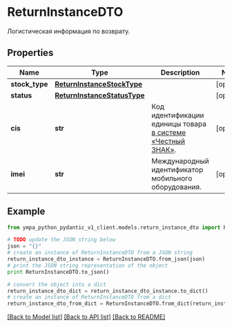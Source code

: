 # ReturnInstanceDTO

Логистическая информация по возврату.

## Properties
Name | Type | Description | Notes
------------ | ------------- | ------------- | -------------
**stock_type** | [**ReturnInstanceStockType**](ReturnInstanceStockType.md) |  | [optional] 
**status** | [**ReturnInstanceStatusType**](ReturnInstanceStatusType.md) |  | [optional] 
**cis** | **str** | Код идентификации единицы товара [в системе «Честный ЗНАК»](https://честныйзнак.рф/). | [optional] 
**imei** | **str** | Международный идентификатор мобильного оборудования. | [optional] 

## Example

```python
from ympa_python_pydantic_v1_client.models.return_instance_dto import ReturnInstanceDTO

# TODO update the JSON string below
json = "{}"
# create an instance of ReturnInstanceDTO from a JSON string
return_instance_dto_instance = ReturnInstanceDTO.from_json(json)
# print the JSON string representation of the object
print ReturnInstanceDTO.to_json()

# convert the object into a dict
return_instance_dto_dict = return_instance_dto_instance.to_dict()
# create an instance of ReturnInstanceDTO from a dict
return_instance_dto_from_dict = ReturnInstanceDTO.from_dict(return_instance_dto_dict)
```
[[Back to Model list]](../README.md#documentation-for-models) [[Back to API list]](../README.md#documentation-for-api-endpoints) [[Back to README]](../README.md)


